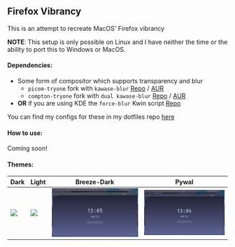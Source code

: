 ## Firefox Vibrancy

This is an attempt to recreate MacOS' Firefox vibrancy

**NOTE**: This setup is only possible on Linux and I have neither the time or the ability to port this to Windows or MacOS.

#### Dependencies:
- Some form of compositor which supports transparency and blur
  -  `picom-tryone` fork with `kawase-blur` [Repo](https://github.com/tryone144/compton) / [AUR](https://aur.archlinux.org/packages/compton-tryone-git/)
  -  `compton-tryone` fork with `dual kawase-blur` [Repo](https://github.com/tryone144/compton/tree/feature/dual_kawase) / [AUR](https://aur.archlinux.org/packages/picom-tryone-git/)
- **OR** if you are using KDE the `force-blur` Kwin script [Repo](https://github.com/esjeon/kwin-forceblur)

You can find my configs for these in my dotfiles repo [here](https://github.com/CaptainEureka/dotfiles)

#### How to use:
Coming soon!


#### Themes:
| Dark | Light | Breeze-Dark | Pywal |
| ---- | ----- | ----------- | ----- |
|![](assets/screenshots/2704-ff-dark-theme.png) | ![](assets/screenshots/2704-ff-light-theme.png) | ![](assets/screenshots/2704-ff-breeze-dark-theme.png) | ![](assets/screenshots/2704-ff-pywal-theme.png) |
